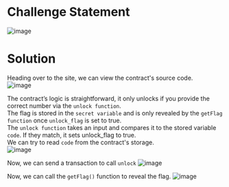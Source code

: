 # Challenge Statement
![image](https://github.com/user-attachments/assets/176e130a-fd33-49ff-bfd4-70de1ee74848)

# Solution
Heading over to the site, we can view the contract's source code.  
![image](https://github.com/user-attachments/assets/327b0589-bd99-40e2-9a47-21c05a7c8bbd)

The contract’s logic is straightforward, it only unlocks if you provide the correct number via the `unlock function`.  
The flag is stored in the `secret variable` and is only revealed by the `getFlag function` once `unlock_flag` is set to true.  
The `unlock function` takes an input and compares it to the stored variable `code`. If they match, it sets unlock_flag to true.  
We can try to read `code` from the contract's storage.  
![image](https://github.com/user-attachments/assets/bf27c338-eca1-4295-9a48-df80a2044e1c)

Now, we can send a transaction to call `unlock`
![image](https://github.com/user-attachments/assets/3ec3d61d-e297-4721-89cc-cb60bbb4c4f9)

Now, we can call the `getFlag()` function to reveal the flag.
![image](https://github.com/user-attachments/assets/7dc1b466-ddb5-4a8d-8b7f-c7aefaaf848c)

